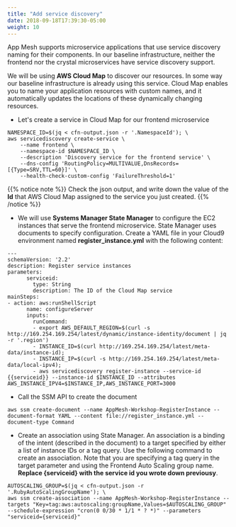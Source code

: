 ```yaml
---
title: "Add service discovery"
date: 2018-09-18T17:39:30-05:00
weight: 10
---
```


App Mesh supports microservice applications that use service discovery naming for their components. 
In our baseline infrastructure, neither the frontend nor the crystal microservices have service discovery support.

We will be using **AWS Cloud Map** to discover our resources. In some way our baseline infrastructure is already using this service. Cloud Map enables you to name your application resources with custom names, and it automatically updates the locations of these dynamically changing resources. 

* Let's create a service in Cloud Map for our frontend microservice
```
NAMESPACE_ID=$(jq < cfn-output.json -r '.NamespaceId'); \
aws servicediscovery create-service \
    --name frontend \
    --namespace-id $NAMESPACE_ID \
    --description 'Discovery service for the frontend service' \
    --dns-config 'RoutingPolicy=MULTIVALUE,DnsRecords=[{Type=SRV,TTL=60}]' \
    --health-check-custom-config 'FailureThreshold=1'
```

{{% notice note %}}
Check the json output, and write down the value of the **Id** that AWS Cloud Map assigned to the service you just created.
{{% /notice %}}

* We will use **Systems Manager State Manager** to configure the EC2 instances that serve the frontend microservice. State Manager uses documents to specify configuration. Create a YAML file in your Cloud9 environment named **register_instance.yml** with the following content:
```
---
schemaVersion: '2.2'
description: Register service instances
parameters: 
      serviceid:
        type: String
        description: The ID of the Cloud Map service
mainSteps:
- action: aws:runShellScript
      name: configureServer
      inputs:
        runCommand:
        - export AWS_DEFAULT_REGION=$(curl -s  http://169.254.169.254/latest/dynamic/instance-identity/document | jq -r '.region')
        - INSTANCE_ID=$(curl http://169.254.169.254/latest/meta-data/instance-id);
        - INSTANCE_IP=$(curl -s http://169.254.169.254/latest/meta-data/local-ipv4);
        - aws servicediscovery register-instance --service-id {{serviceid}} --instance-id $INSTANCE_ID --attributes AWS_INSTANCE_IPV4=$INSTANCE_IP,AWS_INSTANCE_PORT=3000
```

* Call the SSM API to create the document
```
aws ssm create-document --name AppMesh-Workshop-RegisterInstance --document-format YAML --content file://register_instance.yml --document-type Command
```

* Create an association using State Manager. An association is a binding of the intent (described in the document) to a target specified by either a list of instance IDs or a tag query. Use the following command to create an association. Note that you are specifying a tag query in the target parameter and using the Frontend Auto Scaling group name. **Replace {serviceid} with the service id you wrote down previousy**.

```
AUTOSCALING_GROUP=$(jq < cfn-output.json -r '.RubyAutoScalingGroupName'); \
aws ssm create-association --name AppMesh-Workshop-RegisterInstance --targets "Key=tag:aws:autoscaling:groupName,Values=$AUTOSCALING_GROUP" --schedule-expression "cron(0 0/30 * 1/1 * ? *)" --parameters "serviceid={serviceid}"
```